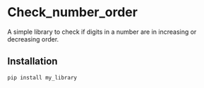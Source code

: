 # Check_number_order

A simple library to check if digits in a number are in increasing or decreasing order.

## Installation

```bash
pip install my_library 
```